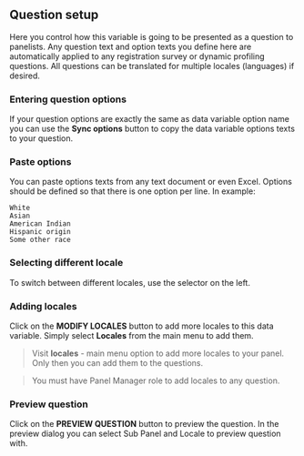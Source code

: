 ## Question setup

Here you control how this variable is going to be presented as a question to panelists. Any question text and option texts you define here are automatically applied to any registration survey or dynamic profiling questions. All questions can be translated for multiple locales (languages) if desired.

### Entering question options
If your question options are exactly the same as data variable option name you can use the **Sync options** button to copy the data variable options texts to your question.

### Paste options
You can paste options texts from any text document or even Excel. Options should be defined so that there is one option per line. In example:

```
White
Asian
American Indian
Hispanic origin
Some other race
```

### Selecting different locale
To switch between different locales, use the selector on the left.

### Adding locales
Click on the **MODIFY LOCALES** button to add more locales to this data variable. Simply select **Locales** from the main menu to add them. 

> Visit **locales** - main menu option to add more locales to your panel. Only then you can add them to the questions.

> You must have Panel Manager role to add locales to any question.

### Preview question
Click on the **PREVIEW QUESTION** button to preview the question. In the preview dialog you can select Sub Panel and Locale to preview question with.
